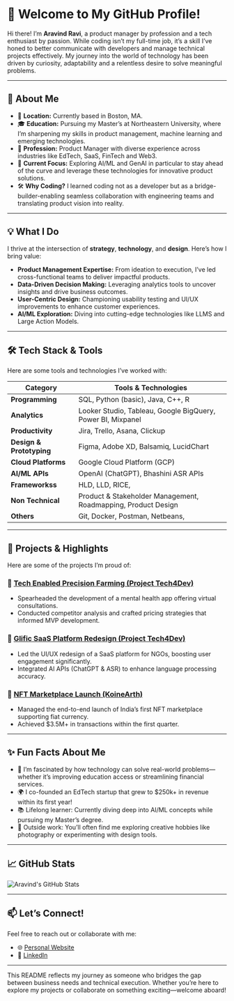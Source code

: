 # 👋 Welcome to My GitHub Profile!

Hi there! I’m **Aravind Ravi**, a product manager by profession and a tech enthusiast by passion. While coding isn’t my full-time job, it’s a skill I’ve honed to better communicate with developers and manage technical projects effectively. My journey into the world of technology has been driven by curiosity, adaptability and a relentless desire to solve meaningful problems.

---

## 🌟 About Me

- 📍 **Location:** Currently based in Boston, MA.  
- 🎓 **Education:** Pursuing my Master’s at Northeastern University, where I’m sharpening my skills in product management, machine learning and emerging technologies.  
- 💼 **Profession:** Product Manager with diverse experience across industries like EdTech, SaaS, FinTech and Web3.  
- 🤖 **Current Focus:** Exploring AI/ML and GenAI in particular to stay ahead of the curve and leverage these technologies for innovative product solutions.  
- 🛠️ **Why Coding?** I learned coding not as a developer but as a bridge-builder-enabling seamless collaboration with engineering teams and translating product vision into reality.

---

## 💡 What I Do

I thrive at the intersection of **strategy**, **technology**, and **design**. Here’s how I bring value:

- **Product Management Expertise:** From ideation to execution, I’ve led cross-functional teams to deliver impactful products.
- **Data-Driven Decision Making:** Leveraging analytics tools to uncover insights and drive business outcomes.
- **User-Centric Design:** Championing usability testing and UI/UX improvements to enhance customer experiences.
- **AI/ML Exploration:** Diving into cutting-edge technologies like LLMS and Large Action Models.

---

## 🛠️ Tech Stack & Tools

Here are some tools and technologies I’ve worked with:

| Category            | Tools & Technologies                                                                 |
|---------------------|--------------------------------------------------------------------------------------|
| **Programming**     | SQL, Python (basic), Java, C++, R                                                    |
| **Analytics**  | Looker Studio, Tableau, Google BigQuery, Power BI, Mixpanel                               |
| **Productivity**    | Jira, Trello, Asana, Clickup                                                         |
| **Design & Prototyping** | Figma, Adobe XD, Balsamiq, LucidChart                                                                 |
| **Cloud Platforms** | Google Cloud Platform (GCP)                                                          |
| **AI/ML APIs**      | OpenAI (ChatGPT), Bhashini ASR APIs                                                  |
| **Frameworkss**     |   HLD, LLD, RICE,                                                                    |
| **Non Technical**     |   Product & Stakeholder Management, Roadmapping, Product Design                    |
| **Others**      | Git, Docker, Postman, Netbeans,                                                          |

---

## 🚀 Projects & Highlights

Here are some of the projects I’m proud of:

### 🔗 <a href="https://aravindravi.sites.northeastern.edu/portfolio/sowing-innovation-glifics-impact-on-precision-agriculture/" target="_blank">Tech Enabled Precision Farming (Project Tech4Dev)</a>
- Spearheaded the development of a mental health app offering virtual consultations.
- Conducted competitor analysis and crafted pricing strategies that informed MVP development.

### 🔗 <a href="https://aravindravi.sites.northeastern.edu/portfolio/redesigning-glific/" target="_blank">Glific SaaS Platform Redesign (Project Tech4Dev)</a>
- Led the UI/UX redesign of a SaaS platform for NGOs, boosting user engagement significantly.
- Integrated AI APIs (ChatGPT & ASR) to enhance language processing accuracy.

### 🔗 <a href="https://aravindravi.sites.northeastern.edu/portfolio/from-ideas-to-impact-building-ngagen/" target="_blank">NFT Marketplace Launch (KoineArth)</a>
- Managed the end-to-end launch of India’s first NFT marketplace supporting fiat currency.
- Achieved $3.5M+ in transactions within the first quarter.

---

## ✨ Fun Facts About Me

- 🧠 I’m fascinated by how technology can solve real-world problems—whether it’s improving education access or streamlining financial services.
- 🌍 I co-founded an EdTech startup that grew to $250k+ in revenue within its first year!
- 📚 Lifelong learner: Currently diving deep into AI/ML concepts while pursuing my Master’s degree.
- 🎨 Outside work: You’ll often find me exploring creative hobbies like photography or experimenting with design tools.

---

## 📈 GitHub Stats

![Aravind's GitHub Stats](samplelink)

---

## 📫 Let’s Connect!

Feel free to reach out or collaborate with me:

- 🌐 <a href="https://aravindravi.sites.northeastern.edu/" target="_blank">Personal Website</a>  
- 💼 <a href="https://www.linkedin.com/in/-aravindravi/" target="_blank">LinkedIn</a>  

---

This README reflects my journey as someone who bridges the gap between business needs and technical execution. Whether you’re here to explore my projects or collaborate on something exciting—welcome aboard!
